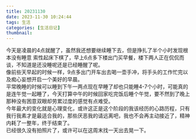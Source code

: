 ```yaml
---
title: 20231130
date: 2023-11-30 10:24:44
tags: 生活
categories: [生活日记]
thumbnail:
---
```

<!-- more -->
今天是凌晨的4点就醒了，虽然我还想要继续睡下去，但是挣扎了半个小时发现根本没有睡意 索性起床下棋了，早上6点多下楼出门买早餐，楼下两人正在侃侃而谈，不知道是还没睡呢还是已经睡醒了呢。  
像前些天早起的时候一样，9点多出门开车出去喝一壶手冲，将手头的工作忙完以及痴心妄想开启一个美好的早晨。  
平常晚睡的时候可以睡到下午一两点现在早睡了却也只能睡4-7个小时，可能真的是连午觉一起睡了，今天打算中午的时候回家吃完饭后睡个午觉，要不然到了晚上那种没有困意双眼却劳累过度的感觉有点难受。  
今年最大的变化就是心理变化，或许这正是这个阶段的我该经历的心路历程，只有我行我素才是最适合我的，那些厌恶我的请远离吧，我也不会再主动接近了，精神内耗了一整年，终于结束了。  
已经很久没有拍照片了，或许可以在这周末找一天出去晃一下。  